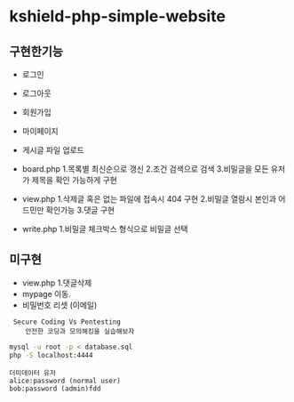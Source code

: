 # kshield-php-simple-website
## 구현한기능
- 로그인
- 로그아웃
- 회원가입
- 마이페이지
- 게시글 파일 업로드

- board.php
 1.목록별 최신순으로 갱신
 2.조건 검색으로 검색
 3.비밀글을 모든 유저가 제목을 확인 가능하게 구현

- view.php
1.삭제글 혹은 없는 파일에 접속시 404 구현
2.비밀글 열람시 본인과 어드민만 확인가능
3.댓글 구현

- write.php
 1.비밀글 체크박스 형식으로 비밀글 선택

## 미구현
 - view.php
  1.댓글삭제
 - mypage 이동.
 - 비밀번호 리셋 (이메일)
 


```
 Secure Coding Vs Pentesting
    안전한 코딩과 모의해킹을 실습해보자
```

```bash
mysql -u root -p < database.sql
php -S localhost:4444
```
```
더미데이터 유저
alice:password (normal user)
bob:password (admin)fdd
```



